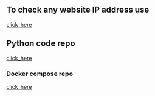 ## To check any website IP address use

[click_here](https://www.dnswatch.info/)

## Python code repo 

[click_here](https://github.com/redashu/pythonLang.git)

### Docker compose repo 

[click_here](https://github.com/redashu/docker-compose.git)